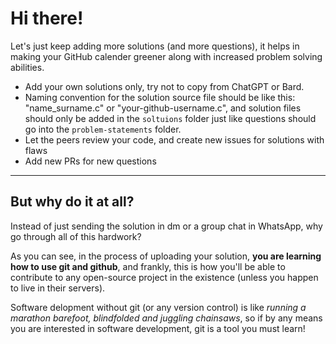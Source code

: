 # Hi there!

Let's just keep adding more solutions (and more questions), it helps in making your GitHub calender greener along with increased problem solving abilities.

- Add your own solutions only, try not to copy from ChatGPT or Bard.
- Naming convention for the solution source file should be like this: "name_surname.c" or "your-github-username.c", and solution files should only be added in the `soltuions` folder just like questions should go into the `problem-statements` folder.
- Let the peers review your code, and create new issues for solutions with flaws
- Add new PRs for new questions

---
## But why do it at all?

Instead of just sending the solution in dm or a group chat in WhatsApp, why go through all of this hardwork?

As you can see, in the process of uploading your solution, **you are learning how to use git and github**, and frankly, this is how you'll be able to contribute to any open-source project in the existence (unless you happen to live in their servers).

Software delopment without git (or any version control) is like *running a marathon barefoot, blindfolded and juggling chainsaws*, so if by any means you are interested in software development, git is a tool you must learn!
